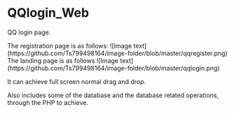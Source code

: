 # QQlogin_Web
QQ login page.
<p></p>
The registration page is as follows:
![Image text](https://github.com/Ts799498164/image-folder/blob/master/qqregister.png)
The landing page is as follows
![Image text](https://github.com/Ts799498164/image-folder/blob/master/qqlogin.png)
<p>It can achieve full screen normal drag and drop.</p>
Also includes some of the database and the database related operations, through the PHP to achieve.

